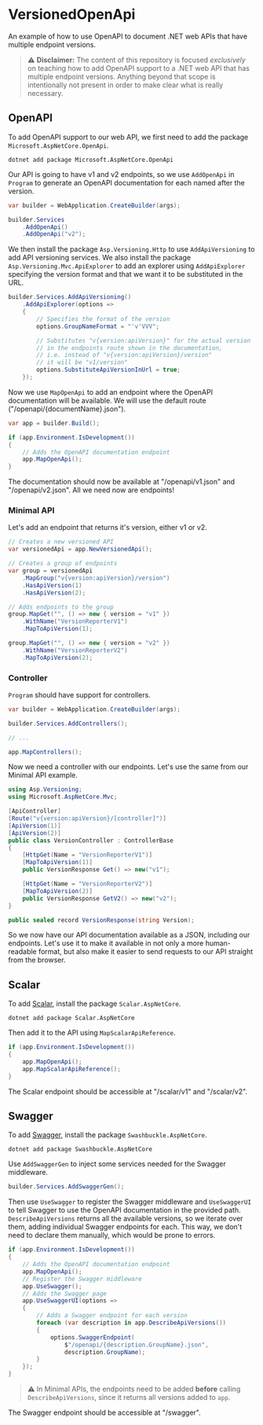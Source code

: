 # VersionedOpenApi
An example of how to use OpenAPI to document .NET web APIs that have multiple endpoint versions.

> :warning: **Disclaimer:** The content of this repository is focused *exclusively* on teaching how to add OpenAPI support to a .NET web API that has multiple endpoint versions. Anything beyond that scope is intentionally not present in order to make clear what is really necessary.

## OpenAPI
To add OpenAPI support to our web API, we first need to add the package `Microsoft.AspNetCore.OpenApi`.

```
dotnet add package Microsoft.AspNetCore.OpenApi
```

Our API is going to have v1 and v2 endpoints, so we use `AddOpenApi` in `Program` to generate an OpenAPI documentation for each named after the version.

```csharp
var builder = WebApplication.CreateBuilder(args);

builder.Services
    .AddOpenApi()
    .AddOpenApi("v2");
```

We then install the package `Asp.Versioning.Http` to use `AddApiVersioning` to add API versioning services. We also install the package `Asp.Versioning.Mvc.ApiExplorer` to add an explorer using `AddApiExplorer` specifying the version format and that we want it to be substituted in the URL.

```csharp
builder.Services.AddApiVersioning()
    .AddApiExplorer(options =>
    {
        // Specifies the format of the version
        options.GroupNameFormat = "'v'VVV";

        // Substitutes "v{version:apiVersion}" for the actual version
        // in the endpoints route shown in the documentation,
        // i.e. instead of "v{version:apiVersion}/version"
        // it will be "v1/version"
        options.SubstituteApiVersionInUrl = true;
    });
```

Now we use `MapOpenApi` to add an endpoint where the OpenAPI documentation will be available. We will use the default route ("/openapi/{documentName}.json").

```csharp
var app = builder.Build();

if (app.Environment.IsDevelopment())
{
    // Adds the OpenAPI documentation endpoint
    app.MapOpenApi();
}
```

The documentation should now be available at "/openapi/v1.json" and "/openapi/v2.json". All we need now are endpoints!

### Minimal API
Let's add an endpoint that returns it's version, either v1 or v2.

```csharp
// Creates a new versioned API
var versionedApi = app.NewVersionedApi();

// Creates a group of endpoints
var group = versionedApi
    .MapGroup("v{version:apiVersion}/version")
    .HasApiVersion(1)
    .HasApiVersion(2);

// Adds endpoints to the group
group.MapGet("", () => new { version = "v1" })
    .WithName("VersionReporterV1")
    .MapToApiVersion(1);

group.MapGet("", () => new { version = "v2" })
    .WithName("VersionReporterV2")
    .MapToApiVersion(2);
```

### Controller
`Program` should have support for controllers.

```csharp
var builder = WebApplication.CreateBuilder(args);

builder.Services.AddControllers();

// ...

app.MapControllers();
```

Now we need a controller with our endpoints. Let's use the same from our Minimal API example.

```csharp
using Asp.Versioning;
using Microsoft.AspNetCore.Mvc;

[ApiController]
[Route("v{version:apiVersion}/[controller]")]
[ApiVersion(1)]
[ApiVersion(2)]
public class VersionController : ControllerBase
{
    [HttpGet(Name = "VersionReporterV1")]
    [MapToApiVersion(1)]
    public VersionResponse Get() => new("v1");

    [HttpGet(Name = "VersionReporterV2")]
    [MapToApiVersion(2)]
    public VersionResponse GetV2() => new("v2");
}

public sealed record VersionResponse(string Version);
```

So we now have our API documentation available as a JSON, including our endpoints. Let's use it to make it available in not only a more human-readable format, but also make it easier to send requests to our API straight from the browser.

## Scalar
To add [Scalar](https://scalar.com/), install the package `Scalar.AspNetCore`.

```
dotnet add package Scalar.AspNetCore
```

Then add it to the API using `MapScalarApiReference`.

```csharp
if (app.Environment.IsDevelopment())
{
    app.MapOpenApi();
    app.MapScalarApiReference();
}
```

The Scalar endpoint should be accessible at "/scalar/v1" and "/scalar/v2".

## Swagger
To add [Swagger](https://swagger.io/), install the package `Swashbuckle.AspNetCore`.

```
dotnet add package Swashbuckle.AspNetCore
```

Use `AddSwaggerGen` to inject some services needed for the Swagger middleware.

```csharp
builder.Services.AddSwaggerGen();
```

Then use `UseSwagger` to register the Swagger middleware and `UseSwaggerUI` to tell Swagger to use the OpenAPI documentation in the provided path. `DescribeApiVersions` returns all the available versions, so we iterate over them, adding individual Swagger endpoints for each. This way, we don't need to declare them manually, which would be prone to errors.

```csharp
if (app.Environment.IsDevelopment())
{
    // Adds the OpenAPI documentation endpoint
    app.MapOpenApi();
    // Register the Swagger middleware
    app.UseSwagger();
    // Adds the Swagger page
    app.UseSwaggerUI(options =>
    {
        // Adds a Swagger endpoint for each version
        foreach (var description in app.DescribeApiVersions())
        {
            options.SwaggerEndpoint(
                $"/openapi/{description.GroupName}.json",
                description.GroupName);
        }
    });
}
```

> :warning: In Minimal APIs, the endpoints need to be added **before** calling `DescribeApiVersions`, since it returns all versions added to `app`.

The Swagger endpoint should be accessible at "/swagger".
